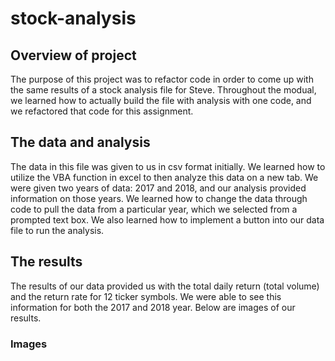 # stock-analysis

## Overview of project
The purpose of this project was to refactor code in order to come up with the same results of a stock analysis file for Steve. Throughout the modual, we learned how to actually build the file with analysis with one code, and we refactored that code for this assignment.
## The data and analysis
The data in this file was given to us in csv format initially. We learned how to utilize the VBA function in excel to then analyze this data on a new tab. We were given two years of data: 2017 and 2018, and our analysis provided information on those years. We learned how to change the data through code to pull the data from a particular year, which we selected from a prompted text box. We also learned how to implement a button into our data file to run the analysis.
## The results
The results of our data provided us with the total daily return (total volume) and the return rate for 12 ticker symbols. We were able to see this information for both the 2017 and 2018 year. Below are images of our results.
### Images
